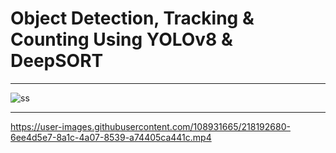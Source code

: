 # Object Detection, Tracking & Counting Using YOLOv8 & DeepSORT
-----------------------------
![ss](https://user-images.githubusercontent.com/108931665/218192634-768837b4-bf49-4232-916a-362d4d691352.jpg)

----------------------------

https://user-images.githubusercontent.com/108931665/218192680-6ee4d5e7-8a1c-4a07-8539-a74405ca441c.mp4

